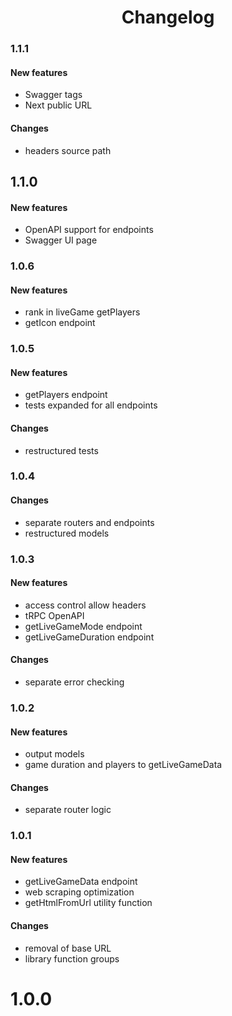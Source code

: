 <h1 align="center">
	Changelog
</h1>

### 1.1.1

#### New features

-   Swagger tags
-   Next public URL

#### Changes

-   headers source path

## 1.1.0

#### New features

-   OpenAPI support for endpoints
-   Swagger UI page

### 1.0.6

#### New features

-   rank in liveGame getPlayers
-   getIcon endpoint

### 1.0.5

#### New features

-   getPlayers endpoint
-   tests expanded for all endpoints

#### Changes

-   restructured tests

### 1.0.4

#### Changes

-   separate routers and endpoints
-   restructured models

### 1.0.3

#### New features

-   access control allow headers
-   tRPC OpenAPI
-   getLiveGameMode endpoint
-   getLiveGameDuration endpoint

#### Changes

-   separate error checking

### 1.0.2

#### New features

-   output models
-   game duration and players to getLiveGameData

#### Changes

-   separate router logic

### 1.0.1

#### New features

-   getLiveGameData endpoint
-   web scraping optimization
-   getHtmlFromUrl utility function

#### Changes

-   removal of base URL
-   library function groups

# 1.0.0
